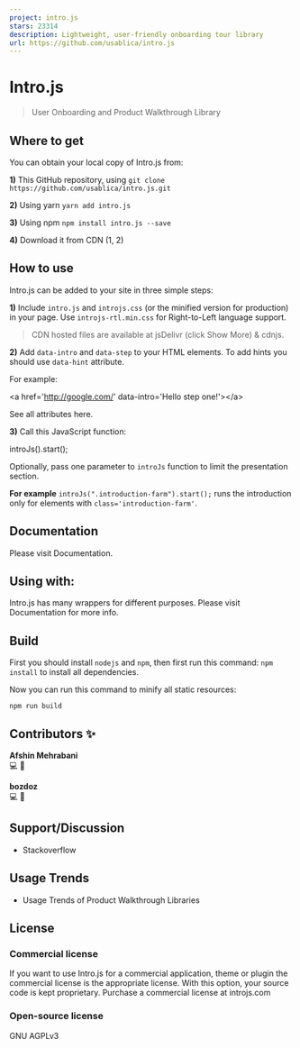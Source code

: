 ```yaml
---
project: intro.js
stars: 23314
description: Lightweight, user-friendly onboarding tour library
url: https://github.com/usablica/intro.js
---
```


Intro.js
========

> User Onboarding and Product Walkthrough Library

Where to get
------------

You can obtain your local copy of Intro.js from:

**1)** This GitHub repository, using `git clone https://github.com/usablica/intro.js.git`

**2)** Using yarn `yarn add intro.js`

**3)** Using npm `npm install intro.js --save`

**4)** Download it from CDN (1, 2)

How to use
----------

Intro.js can be added to your site in three simple steps:

**1)** Include `intro.js` and `introjs.css` (or the minified version for production) in your page. Use `introjs-rtl.min.css` for Right-to-Left language support.

> CDN hosted files are available at jsDelivr (click Show More) & cdnjs.

**2)** Add `data-intro` and `data-step` to your HTML elements. To add hints you should use `data-hint` attribute.

For example:

<a href\='http://google.com/' data-intro\='Hello step one!'\></a\>

See all attributes here.

**3)** Call this JavaScript function:

introJs().start();

Optionally, pass one parameter to `introJs` function to limit the presentation section.

**For example** `introJs(".introduction-farm").start();` runs the introduction only for elements with `class='introduction-farm'`.

Documentation
-------------

Please visit Documentation.

Using with:
-----------

Intro.js has many wrappers for different purposes. Please visit Documentation for more info.

Build
-----

First you should install `nodejs` and `npm`, then first run this command: `npm install` to install all dependencies.

Now you can run this command to minify all static resources:

```
npm run build
```

Contributors ✨
--------------

  
**Afshin Mehrabani**  
💻 📖

  
**bozdoz**  
💻 📖

Support/Discussion
------------------

-   Stackoverflow

Usage Trends
------------

-   Usage Trends of Product Walkthrough Libraries

License
-------

### Commercial license

If you want to use Intro.js for a commercial application, theme or plugin the commercial license is the appropriate license. With this option, your source code is kept proprietary. Purchase a commercial license at introjs.com

### Open-source license

GNU AGPLv3
